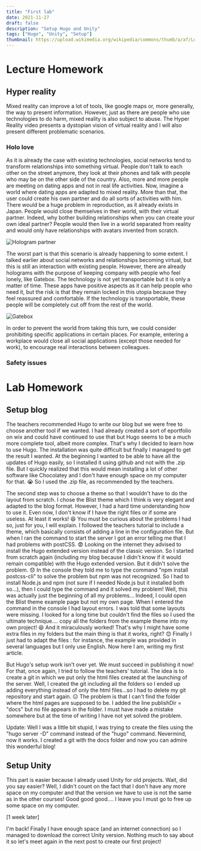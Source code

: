 ```yaml
---
title: "First lab"
date: 2021-11-27
draft: false
description: "Setup Hugo and Unity"
tags: ["Hugo", "Unity", "Setup"]
thumbnail: https://upload.wikimedia.org/wikipedia/commons/thumb/a/af/Logo_of_Hugo_the_static_website_generator.svg/1024px-Logo_of_Hugo_the_static_website_generator.svg.png
---
```


# Lecture Homework

## Hyper reality

Mixed reality can improve a lot of tools, like google maps or, more generally, the way to present information. However, just as there are people who use technologies to do harm, 
mixed reality is also subject to abuse. The Hyper Reality video presents a dystopian vision of virtual reality and I will also present different problematic scenarios.

### Holo love

As it is already the case with existing technologies, social networks tend to transform relationships into something virtual. People don't talk to each other on the street anymore, 
they look at their phones and talk with people who may be on the other side of the country. Also, more and more people are meeting on dating apps and not in real life activities.
Now, imagine a world where dating apps are adapted to mixed reality. More than that, the user could create his own partner and do all sorts of activities with him.  
There would be a huge problem in reproduction, as it already exists in Japan. People would close themselves in their world, with their virtual partner. 
Indeed, why bother building relationships when you can create your own ideal partner? People would then live in a world separated from reality and would only have relationships 
with avatars invented from scratch. 

![Hologram partner](https://www.netflix-news.com/wp-content/uploads/2020/02/AAAABR2L3ufHGj-Z3TkyeQU2egWzFD5Oe6dhx5pTWDXDRqe3oyedyz-3E8mFcUAFOVp0aKBhWfSN3D-Zg1l6oFlETPtJYFmvvZ-oP8J_UA1S6rdqBDQe4CjCOMq8gIxsA.jpg "Hologram partner")

The worst part is that this scenario is already happening to some extent. I talked earlier about social networks and relationships becoming virtual, 
but this is still an interaction with existing people. However, there are already holograms with the purpose of keeping company with people who feel lonely, like Gatebox. 
The technology is not yet transportable but it is only a matter of time. These apps have positive aspects as it can help people who need it, but the risk is that they remain locked in this 
utopia because they feel reassured and comfortable. If the technology is transportable, these people will be completely cut off from the rest of the world.

![Gatebox](https://helios-i.mashable.com/imagery/articles/04K1LWDkuwBfojQt0CO1SUL/hero-image.fill.size_1248x702.v1611614804.png "Gatebox")

In order to prevent the world from taking this turn, we could consider prohibiting specific applications in certain places. 
For example, entering a workplace would close all social applications (except those needed for work), to encourage real interactions between colleagues. 

### Safety issues




# Lab Homework

## Setup blog

The teachers recommended Hugo to write our blog but we were free to choose another tool if we wanted. 
I had already created a sort of eportfolio on wix and could have continued to use that but Hugo seems to be a much more complete tool, albeit more complex. 
That's why I decided to learn how to use Hugo. The installation was quite difficult but finally I managed to get the result I wanted. 
At the beginning I wanted to be able to have all the updates of Hugo easily, so I installed it using github and not with the .zip file. 
But I quickly realized that this would mean installing a lot of other software like Chocolatey and I don't have enough space on my computer for that. :sob:
So I used the .zip file, as recommended by the teachers. 

The second step was to choose a theme so that I wouldn't have to do the layout from scratch. 
I chose the Blist theme which I think is very elegant and adapted to the blog format. However, I had a hard time understanding how to use it. 
Even now, I don't know if I have the right files or if some are useless. At least it works! :laughing: You must be curious about the problems I had so, just for you, I will explain. 
I followed the teachers tutorial to include a theme, which basically consists of adding a line in the configuration file. 
But when I ran the command to start the server I got an error telling me that I had problems with postCSS. :fearful:
Looking on the internet they advised to install the Hugo extended version instead of the classic version. 
So I started from scratch again (including my blog because I didn't know if it would remain compatible) with the Hugo extended version. 
But it didn't solve the problem. :disappointed: In the console they told me to type the command "npm install postcss-cli" to solve the problem but npm was not recognized. 
So I had to install Node.js and npm (not sure if I needed Node.js but it installed both so...), then I could type the command and it solved my problem! 
Well, this was actually just the beginning of all my problems... Indeed, I could open the Blist theme example page but not my own page. 
When I entered the command in the console I had layout errors. I was told that some layouts were missing. 
I looked for a long time but couldn't find the files so I used the ultimate technique.... copy all the folders from the example theme into my own project! :laughing:
And it miraculously worked! That's why I might have some extra files in my folders but the main thing is that it works, right? :blush:
Finally I just had to adapt the files : for instance, the example was provided in several languages but I only use English. Now here I am, writing my first article. 

But Hugo's setup work isn't over yet. We must succeed in publishing it now! For that, once again, I tried to follow the teachers' tutorial. 
The idea is to create a git in which we put only the html files created at the launching of the server. 
Well, I created the git including all the folders so I ended up adding everything instead of only the html files...so I had to delete my git repository and start again. :expressionless:
The problem is that I can't find the folder where the html pages are supposed to be. I added the line publishDir = "docs" but no file appears in the folder. 
I must have made a mistake somewhere but at the time of writing I have not yet solved the problem.

Update: Well I was a little bit stupid, I was trying to create the files using the "hugo server -D" command instead of the "hugo" command. Nevermind, now it works. I created a git with
the docs folder and now you can admire this wonderful blog!

## Setup Unity

This part is easier because I already used Unity for old projects. Wait, did you say easier? Well, I didn't count on the fact that I don't have any more 
space on my computer and that the version we have to use is not the same as in the other courses! Good good good.... I leave you I must go to free up some space on my computer.

[1 week later]

I'm back! Finally I have enough space (and an internet connection) so I managed to download the correct Unity version. Nothing much to say about it so let's meet again in the next post
to create our first project!

